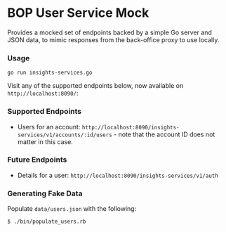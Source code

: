 # BOP User Service Mock

Provides a mocked set of endpoints backed by a simple Go server and JSON data, to mimic responses from the back-office proxy to use locally.

### Usage

```
go run insights-services.go
```
Visit any of the supported endpoints below, now available on `http://localhost:8090/`:

### Supported Endpoints

  - Users for an account: `http://localhost:8090/insights-services/v1/accounts/:id/users` - note that the account ID does not matter in this case.

### Future Endpoints

  - Details for a user: `http://localhost:8090/insights-services/v1/auth`

### Generating Fake Data

Populate `data/users.json` with the following:

```
$ ./bin/populate_users.rb
```